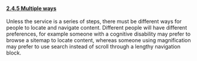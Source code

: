 #### [2.4.5 Multiple ways](https://www.w3.org/TR/UNDERSTANDING-WCAG20/navigation-mechanisms-mult-loc.html)

Unless the service is a series of steps, there must be different ways for people to locate and navigate content. Different people will have different preferences, for example someone with a cognitive disability may prefer to browse a sitemap to locate content, whereas someone using magnification may prefer to use search instead of scroll through a lengthy navigation block.
